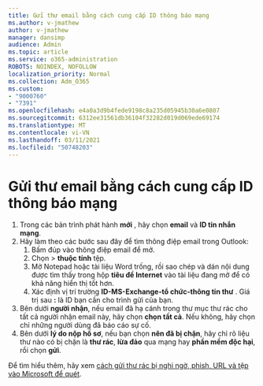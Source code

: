 ```yaml
---
title: Gửi thư email bằng cách cung cấp ID thông báo mạng
ms.author: v-jmathew
author: v-jmathew
manager: dansimp
audience: Admin
ms.topic: article
ms.service: o365-administration
ROBOTS: NOINDEX, NOFOLLOW
localization_priority: Normal
ms.collection: Adm_O365
ms.custom:
- "9000760"
- "7391"
ms.openlocfilehash: e4a0a3d9b4fede9198c8a235d05945b30a6e0807
ms.sourcegitcommit: 6312ee31561db36104f32282d019d069ede69174
ms.translationtype: MT
ms.contentlocale: vi-VN
ms.lasthandoff: 03/11/2021
ms.locfileid: "50748203"
---
```

# <a name="submit-an-email-message-by-providing-the-network-message-id"></a>Gửi thư email bằng cách cung cấp ID thông báo mạng

1. Trong các bản trình phát hành **mới** , hãy chọn **email** và **ID tin nhắn mạng**.
2. Hãy làm theo các bước sau đây để tìm thông điệp email trong Outlook:
    1. Bấm đúp vào thông điệp email để mở.
    1. Chọn   >  **thuộc tính** tệp.
    1. Mở Notepad hoặc tài liệu Word trống, rồi sao chép và dán nội dung được tìm thấy trong hộp **tiêu đề Internet** vào tài liệu đang mở để có khả năng hiển thị tốt hơn.
    1. Xác định vị trí trường **ID-MS-Exchange-tổ chức-thông tin thư** . Giá trị sau **:** là ID bạn cần cho trình gửi của bạn.
3. Bên dưới **người nhận**, nếu email đã hạ cánh trong thư mục thư rác cho tất cả người nhận email này, hãy chọn **chọn tất cả**. Nếu không, hãy chọn chỉ những người dùng đã báo cáo sự cố.
4. Bên dưới **lý do nộp hồ sơ**, nếu bạn chọn **nên đã bị chặn**, hãy chỉ rõ liệu thư nào có bị chặn là **thư rác**, **lừa đảo** qua mạng hay **phần mềm độc hại**, rồi chọn **gửi**.

Để tìm hiểu thêm, hãy xem [cách gửi thư rác bị nghi ngờ, phish, URL và tệp vào Microsoft để quét](https://go.microsoft.com/fwlink/?linkid=2101479).
